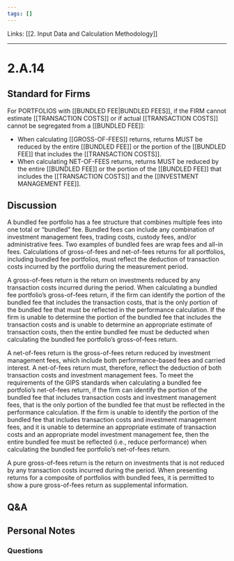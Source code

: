 ```yaml
---
tags: []
---
```

Links: [[2. Input Data and Calculation Methodology]]
___
# 2.A.14
## Standard for Firms
For PORTFOLIOS with [[BUNDLED FEE|BUNDLED FEES]], if the FIRM cannot estimate [[TRANSACTION COSTS]] or if actual [[TRANSACTION COSTS]] cannot be segregated from a [[BUNDLED FEE]]:
- When calculating [[GROSS-OF-FEES]] returns, returns MUST be reduced by the entire [[BUNDLED FEE]] or the portion of the [[BUNDLED FEE]] that includes the [[TRANSACTION COSTS]].
- When calculating NET-OF-FEES returns, returns MUST be reduced by the entire [[BUNDLED FEE]] or the portion of the [[BUNDLED FEE]] that includes the [[TRANSACTION COSTS]] and the [[INVESTMENT MANAGEMENT FEE]].
## Discussion
A bundled fee portfolio has a fee structure that combines multiple fees into one total or “bundled” fee. Bundled fees can include any combination of investment management fees, trading costs, custody fees, and/or administrative fees. Two examples of bundled fees are wrap fees and all-in fees. Calculations of gross-of-fees and net-of-fees returns for all portfolios, including bundled fee portfolios, must reflect the deduction of transaction costs incurred by the portfolio during the measurement period.

A gross-of-fees return is the return on investments reduced by any transaction costs incurred during the period. When calculating a bundled fee portfolio’s gross-of-fees return, if the firm can identify the portion of the bundled fee that includes the transaction costs, that is the only portion of the bundled fee that must be reflected in the performance calculation. If the firm is unable to determine the portion of the bundled fee that includes the transaction costs and is unable to determine an appropriate estimate of transaction costs, then the entire bundled fee must be deducted when calculating the bundled fee portfolio’s gross-of-fees return.

A net-of-fees return is the gross-of-fees return reduced by investment management fees, which include both performance-based fees and carried interest. A net-of-fees return must, therefore, reflect the deduction of both transaction costs and investment management fees. To meet the requirements of the GIPS standards when calculating a bundled fee portfolio’s net-of-fees return, if the firm can identify the portion of the bundled fee that includes transaction costs and investment management fees, that is the only portion of the bundled fee that must be reflected in the performance calculation. If the firm is unable to identify the portion of the bundled fee that includes transaction costs and investment management fees, and it is unable to determine an appropriate estimate of transaction costs and an appropriate model investment management fee, then the entire bundled fee must be reflected (i.e., reduce performance) when calculating the bundled fee portfolio’s net-of-fees return.

A pure gross-of-fees return is the return on investments that is not reduced by any transaction costs incurred during the period. When presenting returns for a composite of portfolios with bundled fees, it is permitted to show a pure gross-of-fees return as supplemental information.
## Q&A

## Personal Notes

### Questions